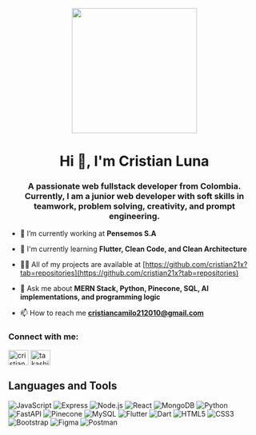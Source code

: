 <div id="header" align="center">
    <img src="https://i.giphy.com/media/v1.Y2lkPTc5MGI3NjExcnU1YXVjYXNncm56bzRia3ZhOHhqbGZnenJ4bnV2YW00dXUzeDdrbCZlcD12MV9pbnRlcm5hbF9naWZfYnlfaWQmY3Q9Zw/RorC7LdGAZ8EanOi1F/giphy.gif" width="250">
</div>
<h1 align="center">Hi 👋, I'm Cristian Luna</h1>
<h3 align="center">A passionate web fullstack developer from Colombia. Currently, I am a junior web developer with soft skills in teamwork, problem solving, creativity, and prompt engineering.</h3>

- 🔭 I’m currently working at **Pensemos S.A**

- 🌱 I'm currently learning **Flutter, Clean Code, and Clean Architecture**

- 👨‍💻 All of my projects are available at
[https://github.com/cristian21x?tab=repositories](https://github.com/cristian21x?tab=repositories)

- 💬 Ask me about **MERN Stack, Python, Pinecone, SQL, AI implementations, and programming logic**

- 📫 How to reach me **cristiancamilo212010@gmail.com**

<h3 align="left">Connect with me:</h3>
<p align="left">
    <a href="https://linkedin.com/in/cristian212010" target="blank"><img align="center"
            src="https://raw.githubusercontent.com/rahuldkjain/github-profile-readme-generator/master/src/images/icons/Social/linked-in-alt.svg"
            alt="cristian212010" height="30" width="40" /></a>
    <a href="https://discord.gg/takashi21x" target="blank"><img align="center"
            src="https://raw.githubusercontent.com/rahuldkjain/github-profile-readme-generator/master/src/images/icons/Social/discord.svg"
            alt="takashi21x" height="30" width="40" /></a>
</p>

## Languages and Tools

![JavaScript](https://img.shields.io/badge/-JavaScript-F7DF1E?style=flat-square&logo=javascript&logoColor=black)
![Express](https://img.shields.io/badge/-Express-000000?style=flat-square&logo=express&logoColor=white)
![Node.js](https://img.shields.io/badge/-Node.js-339933?style=flat-square&logo=node.js&logoColor=white)
![React](https://img.shields.io/badge/-React-61DAFB?style=flat-square&logo=react&logoColor=black)
![MongoDB](https://img.shields.io/badge/-MongoDB-47A248?style=flat-square&logo=mongodb&logoColor=white)
![Python](https://img.shields.io/badge/-Python-3776AB?style=flat-square&logo=python&logoColor=white)
![FastAPI](https://img.shields.io/badge/-FastAPI-009688?style=flat-square&logo=fastapi&logoColor=white)
![Pinecone](https://img.shields.io/badge/-Pinecone-000000?style=flat-square&logo=pinecone&logoColor=white)
![MySQL](https://img.shields.io/badge/-MySQL-4479A1?style=flat-square&logo=mysql&logoColor=white)
![Flutter](https://img.shields.io/badge/-Flutter-02569B?style=flat-square&logo=flutter&logoColor=white)
![Dart](https://img.shields.io/badge/-Dart-0175C2?style=flat-square&logo=dart&logoColor=white)
![HTML5](https://img.shields.io/badge/-HTML5-E34F26?style=flat-square&logo=html5&logoColor=white)
![CSS3](https://img.shields.io/badge/-CSS3-1572B6?style=flat-square&logo=css3&logoColor=white)
![Bootstrap](https://img.shields.io/badge/-Bootstrap-7952B3?style=flat-square&logo=bootstrap&logoColor=white)
![Figma](https://img.shields.io/badge/-Figma-F24E1E?style=flat-square&logo=figma&logoColor=white)
![Postman](https://img.shields.io/badge/-Postman-FF6C37?style=flat-square&logo=postman&logoColor=white)
